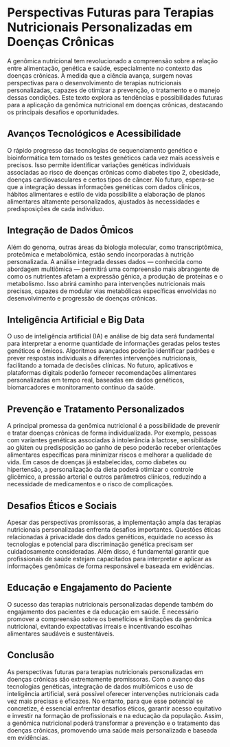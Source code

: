 # Perspectivas Futuras para Terapias Nutricionais Personalizadas em Doenças Crônicas

A genômica nutricional tem revolucionado a compreensão sobre a relação entre alimentação, genética e saúde, especialmente no contexto das doenças crônicas. À medida que a ciência avança, surgem novas perspectivas para o desenvolvimento de terapias nutricionais personalizadas, capazes de otimizar a prevenção, o tratamento e o manejo dessas condições. Este texto explora as tendências e possibilidades futuras para a aplicação da genômica nutricional em doenças crônicas, destacando os principais desafios e oportunidades.

## Avanços Tecnológicos e Acessibilidade

O rápido progresso das tecnologias de sequenciamento genético e bioinformática tem tornado os testes genéticos cada vez mais acessíveis e precisos. Isso permite identificar variações genéticas individuais associadas ao risco de doenças crônicas como diabetes tipo 2, obesidade, doenças cardiovasculares e certos tipos de câncer. No futuro, espera-se que a integração dessas informações genéticas com dados clínicos, hábitos alimentares e estilo de vida possibilite a elaboração de planos alimentares altamente personalizados, ajustados às necessidades e predisposições de cada indivíduo.

## Integração de Dados Ômicos

Além do genoma, outras áreas da biologia molecular, como transcriptômica, proteômica e metabolômica, estão sendo incorporadas à nutrição personalizada. A análise integrada desses dados — conhecida como abordagem multiômica — permitirá uma compreensão mais abrangente de como os nutrientes afetam a expressão gênica, a produção de proteínas e o metabolismo. Isso abrirá caminho para intervenções nutricionais mais precisas, capazes de modular vias metabólicas específicas envolvidas no desenvolvimento e progressão de doenças crônicas.

## Inteligência Artificial e Big Data

O uso de inteligência artificial (IA) e análise de big data será fundamental para interpretar a enorme quantidade de informações geradas pelos testes genéticos e ômicos. Algoritmos avançados poderão identificar padrões e prever respostas individuais a diferentes intervenções nutricionais, facilitando a tomada de decisões clínicas. No futuro, aplicativos e plataformas digitais poderão fornecer recomendações alimentares personalizadas em tempo real, baseadas em dados genéticos, biomarcadores e monitoramento contínuo da saúde.

## Prevenção e Tratamento Personalizados

A principal promessa da genômica nutricional é a possibilidade de prevenir e tratar doenças crônicas de forma individualizada. Por exemplo, pessoas com variantes genéticas associadas à intolerância à lactose, sensibilidade ao glúten ou predisposição ao ganho de peso poderão receber orientações alimentares específicas para minimizar riscos e melhorar a qualidade de vida. Em casos de doenças já estabelecidas, como diabetes ou hipertensão, a personalização da dieta poderá otimizar o controle glicêmico, a pressão arterial e outros parâmetros clínicos, reduzindo a necessidade de medicamentos e o risco de complicações.

## Desafios Éticos e Sociais

Apesar das perspectivas promissoras, a implementação ampla das terapias nutricionais personalizadas enfrenta desafios importantes. Questões éticas relacionadas à privacidade dos dados genéticos, equidade no acesso às tecnologias e potencial para discriminação genética precisam ser cuidadosamente consideradas. Além disso, é fundamental garantir que profissionais de saúde estejam capacitados para interpretar e aplicar as informações genômicas de forma responsável e baseada em evidências.

## Educação e Engajamento do Paciente

O sucesso das terapias nutricionais personalizadas depende também do engajamento dos pacientes e da educação em saúde. É necessário promover a compreensão sobre os benefícios e limitações da genômica nutricional, evitando expectativas irreais e incentivando escolhas alimentares saudáveis e sustentáveis.

## Conclusão

As perspectivas futuras para terapias nutricionais personalizadas em doenças crônicas são extremamente promissoras. Com o avanço das tecnologias genéticas, integração de dados multiômicos e uso de inteligência artificial, será possível oferecer intervenções nutricionais cada vez mais precisas e eficazes. No entanto, para que esse potencial se concretize, é essencial enfrentar desafios éticos, garantir acesso equitativo e investir na formação de profissionais e na educação da população. Assim, a genômica nutricional poderá transformar a prevenção e o tratamento das doenças crônicas, promovendo uma saúde mais personalizada e baseada em evidências.
